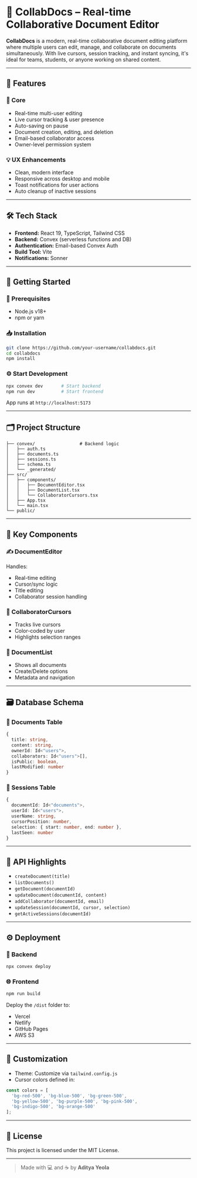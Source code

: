 # 📄 CollabDocs – Real-time Collaborative Document Editor

**CollabDocs** is a modern, real-time collaborative document editing platform where multiple users can edit, manage, and collaborate on documents simultaneously. With live cursors, session tracking, and instant syncing, it's ideal for teams, students, or anyone working on shared content.

---

## 🚀 Features

### 🧠 Core
- Real-time multi-user editing
- Live cursor tracking & user presence
- Auto-saving on pause
- Document creation, editing, and deletion
- Email-based collaborator access
- Owner-level permission system

### 💡 UX Enhancements
- Clean, modern interface
- Responsive across desktop and mobile
- Toast notifications for user actions
- Auto cleanup of inactive sessions

---

## 🛠 Tech Stack

- **Frontend:** React 19, TypeScript, Tailwind CSS
- **Backend:** Convex (serverless functions and DB)
- **Authentication:** Email-based Convex Auth
- **Build Tool:** Vite
- **Notifications:** Sonner

---

## 🧰 Getting Started

### 🔧 Prerequisites
- Node.js v18+
- npm or yarn

### 📥 Installation

```bash
git clone https://github.com/your-username/collabdocs.git
cd collabdocs
npm install
```

### ⚙️ Start Development

```bash
npx convex dev       # Start backend
npm run dev          # Start frontend
```

App runs at `http://localhost:5173`

---

## 🗂️ Project Structure

```
├── convex/                 # Backend logic
│   ├── auth.ts
│   ├── documents.ts
│   ├── sessions.ts
│   ├── schema.ts
│   └── _generated/
├── src/
│   ├── components/
│   │   ├── DocumentEditor.tsx
│   │   ├── DocumentList.tsx
│   │   └── CollaboratorCursors.tsx
│   ├── App.tsx
│   └── main.tsx
└── public/
```

---

## 🧩 Key Components

### ✍️ DocumentEditor
Handles:
- Real-time editing
- Cursor/sync logic
- Title editing
- Collaborator session handling

### 👥 CollaboratorCursors
- Tracks live cursors
- Color-coded by user
- Highlights selection ranges

### 📃 DocumentList
- Shows all documents
- Create/Delete options
- Metadata and navigation

---

## 🗃️ Database Schema

### 📄 Documents Table
```ts
{
  title: string,
  content: string,
  ownerId: Id<"users">,
  collaborators: Id<"users">[],
  isPublic: boolean,
  lastModified: number
}
```

### 🔄 Sessions Table
```ts
{
  documentId: Id<"documents">,
  userId: Id<"users">,
  userName: string,
  cursorPosition: number,
  selection: { start: number, end: number },
  lastSeen: number
}
```

---

## 🔧 API Highlights

- `createDocument(title)`
- `listDocuments()`
- `getDocument(documentId)`
- `updateDocument(documentId, content)`
- `addCollaborator(documentId, email)`
- `updateSession(documentId, cursor, selection)`
- `getActiveSessions(documentId)`

---

## ⚙️ Deployment

### 🧠 Backend
```bash
npx convex deploy
```

### 🌐 Frontend
```bash
npm run build
```
Deploy the `/dist` folder to:
- Vercel
- Netlify
- GitHub Pages
- AWS S3

---

## 🎨 Customization

- Theme: Customize via `tailwind.config.js`
- Cursor colors defined in:
```ts
const colors = [
  'bg-red-500', 'bg-blue-500', 'bg-green-500',
  'bg-yellow-500', 'bg-purple-500', 'bg-pink-500',
  'bg-indigo-500', 'bg-orange-500'
];
```

---

## 📄 License

This project is licensed under the MIT License.

---

> Made with 💻 and ☕ by **Aditya Yeola**
